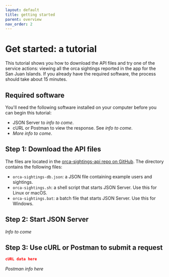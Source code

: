```yaml
---
layout: default
title: getting started
parent: overview
nav_order: 2
---
```


# Get started: a tutorial

This tutorial shows you how to download the API files and try one of the service actions: viewing all the orca sightings reported in the app for the San Juan Islands. If you already have the required software, the process should take about 15 minutes.

## Required software

You'll need the following software installed on your computer before you can begin this tutorial:

* JSON Server to *info to come*.
* cURL or Postman to view the response. See *info to come*.
* *More info to come*.

## Step 1: Download the API files

The files are located in the [orca-sightings-api repo on GitHub](https://github.com/juliebro/orca-sightings-api/tree/main/api). The directory contains the following files:

*  `orca-sightings-db.json`: a JSON file containing example users and sightings.
*  `orca-sightings.sh`: a shell script that starts JSON Server. Use this for Linux or macOS.
*  `orca-sightings.bat`: a batch file that starts JSON Server. Use this for Windows.

## Step 2: Start JSON Server

*Info to come*

## Step 3: Use cURL or Postman to submit a request

```json
cURL data here
```

*Postman info here*
